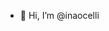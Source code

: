 - 👋 Hi, I’m @inaocelli

<!---
inaocelli/inaocelli is a ✨ special ✨ repository because its `README.md` (this file) appears on your GitHub profile.
You can click the Preview link to take a look at your changes.
--->
